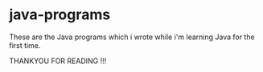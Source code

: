 # java-programs
These are the Java programs which i wrote while i'm learning Java for the first time. 

THANKYOU FOR READING !!!